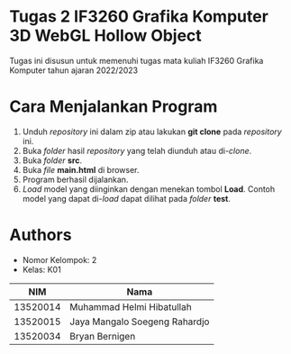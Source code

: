 # Tugas 2 IF3260 Grafika Komputer 3D WebGL Hollow Object
Tugas ini disusun untuk memenuhi tugas mata kuliah IF3260 Grafika Komputer tahun ajaran 2022/2023

# Cara Menjalankan Program
1. Unduh _repository_ ini dalam zip atau lakukan **git clone** pada _repository_ ini.
2. Buka _folder_ hasil _repository_ yang telah diunduh atau di-_clone_.
3. Buka _folder_ **src**.
4. Buka _file_ **main.html** di browser.
5. Program berhasil dijalankan.
6. _Load_ model yang diinginkan dengan menekan tombol **Load**. Contoh model yang dapat di-_load_ dapat dilihat pada _folder_ **test**.

# Authors
- Nomor Kelompok: 2 
- Kelas: K01

|NIM|Nama|
|---|---|
|13520014|Muhammad Helmi Hibatullah|
|13520015|Jaya Mangalo Soegeng Rahardjo|
|13520034|Bryan Bernigen|
